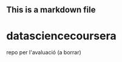 ## This is a markdown file


datasciencecoursera
===================

repo per l'avaluació (a borrar)


